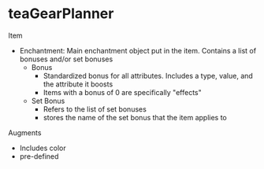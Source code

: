# teaGearPlanner
 
Item
- Enchantment: Main enchantment object put in the item. Contains a list of bonuses and/or set bonuses
    - Bonus
        - Standardized bonus for all attributes. Includes a type, value, and the attribute it boosts
        - Items with a bonus of 0 are specifically "effects"
    - Set Bonus
        - Refers to the list of set bonuses
        - stores the name of the set bonus that the item applies to
        
Augments
 - Includes color
 - pre-defined 